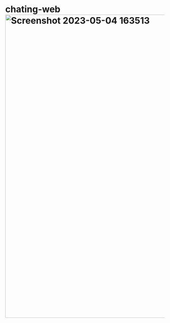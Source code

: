 # chating-web<img width="960" alt="Screenshot 2023-05-04 163513" src="https://user-images.githubusercontent.com/83717665/236186738-b8fbf7d8-c558-494c-9b17-9866e064e30d.png">
